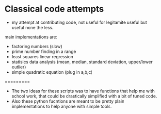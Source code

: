 Classical code attempts
=========

* my attempt at contributing code, not useful for legitamite useful but useful none the less.

main implementations are:

- factoring numbers (slow)
- prime number finding in a range
- least squares linear regression
- statisics data analysis (mean, median, standard deviation, upper/lower outlier)
- simple quadratic equation (plug in a,b,c)

=========

* The two ideas for these scripts was to have functions that help me with school 
work, that could be drastically simplified with a bit of tuned code.
* Also these python fucntions are meant to be pretty plain implementations to help anyone with simple tools.
